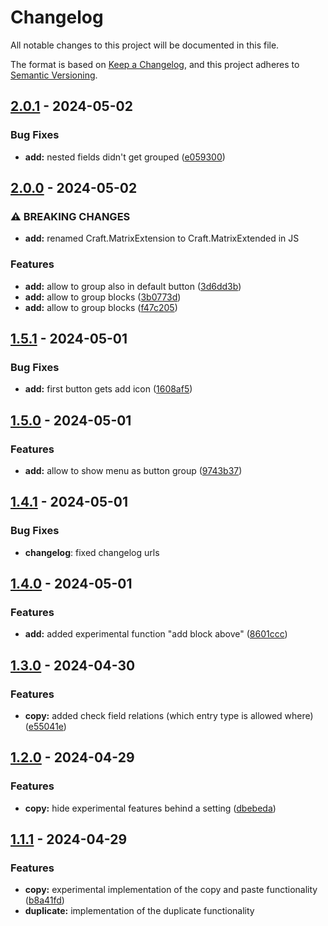 # Changelog

All notable changes to this project will be documented in this file.

The format is based on [Keep a Changelog](https://keepachangelog.com/en/1.1.0/),
and this project adheres to [Semantic Versioning](https://semver.org/spec/v2.0.0.html).

## [2.0.1] - 2024-05-02


### Bug Fixes

* **add:** nested fields didn't get grouped ([e059300](https://github.com/vandres/craft-matrix-extended/commit/e05930050980133b2d52960cbaaab25ccb2e1007))

## [2.0.0] - 2024-05-02


### ⚠ BREAKING CHANGES

* **add:** renamed Craft.MatrixExtension to Craft.MatrixExtended in JS

### Features

* **add:** allow to group also in default button ([3d6dd3b](https://github.com/vandres/craft-matrix-extended/commit/3d6dd3b57849348d43a8a413a8294a4e93e3008e))
* **add:** allow to group blocks ([3b0773d](https://github.com/vandres/craft-matrix-extended/commit/3b0773d4bd4271dec825d32bdadf29b7a990cd50))
* **add:** allow to group blocks ([f47c205](https://github.com/vandres/craft-matrix-extended/commit/f47c205726b990cec5c953ab489ce185f3b2ceec))

## [1.5.1] - 2024-05-01


### Bug Fixes

* **add:** first button gets add icon ([1608af5](https://github.com/vandres/craft-matrix-extended/commit/1608af54f57807b98284f6b1900debb34510c285))

## [1.5.0] - 2024-05-01


### Features

* **add:** allow to show menu as button group ([9743b37](https://github.com/vandres/craft-matrix-extended/commit/9743b374d49bca3fcee6a77f22efbb6655323ed9))

## [1.4.1] - 2024-05-01

### Bug Fixes

* **changelog**: fixed changelog urls


## [1.4.0] - 2024-05-01


### Features

* **add:** added experimental function "add block above" ([8601ccc](https://github.com/vandres/craft-matrix-extended/commit/8601ccca0c1836834cdfda8e4c7aff6be46061da))

## [1.3.0] - 2024-04-30


### Features

* **copy:** added check field relations (which entry type is allowed where) ([e55041e](https://github.com/vandres/craft-matrix-extended/commit/e55041e9c47e9516d945e39e51c90618d36825ac))

## [1.2.0] - 2024-04-29


### Features

* **copy:** hide experimental features behind a setting ([dbebeda](https://github.com/vandres/craft-matrix-extended/commit/dbebeda887bfa601af47ccdf0d2b746c5bfe561f))

## [1.1.1] - 2024-04-29


### Features

* **copy:** experimental implementation of the copy and paste functionality ([b8a41fd](https://github.com/vandres/craft-matrix-extended/commit/b8a41fd81c003ba89e9daa7ccd055d7ee6e9c108))
* **duplicate:**  implementation of the duplicate functionality

[2.0.1]: https://github.com/vandres/craft-matrix-extended/compare/v2.0.1...v2.0.0
[2.0.0]: https://github.com/vandres/craft-matrix-extended/compare/v2.0.0...v1.5.1
[1.5.1]: https://github.com/vandres/craft-matrix-extended/compare/v1.5.1...v1.5.0
[1.5.0]: https://github.com/vandres/craft-matrix-extended/compare/v1.5.0...v1.4.1
[1.4.1]: https://github.com/vandres/craft-matrix-extended/compare/v1.4.1...v1.4.0
[1.4.0]: https://github.com/vandres/craft-matrix-extended/compare/v1.3.0...v1.4.0
[1.3.0]: https://github.com/vandres/craft-matrix-extended/compare/v1.2.0...v1.3.0
[1.2.0]: https://github.com/vandres/craft-matrix-extended/compare/v1.1.1...v1.2.0
[1.1.1]: https://github.com/vandres/craft-matrix-extended/compare/v1.1.0...v1.1.1

